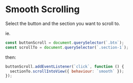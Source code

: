# Smooth Scrolling

Select the button and the section you want to scroll to.

ie.

```js
const buttonScroll = document.querySelector(`.btn`);
const scrollTo = document.querySelector(`.section-1`);
```

then:

```js
buttonScroll.addEventListener(`click`, function () {
  sectionTo.scrollIntoView({ behaviour: `smooth` });
});
```
